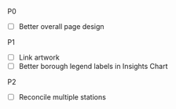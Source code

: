 P0

- [ ] Better overall page design

P1

- [ ] Link artwork
- [ ] Better borough legend labels in Insights Chart

P2

- [ ] Reconcile multiple stations
